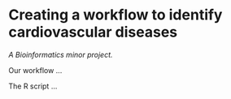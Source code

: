 # Creating a workflow to identify cardiovascular diseases
*A Bioinformatics minor project.*

Our workflow ...

The R script ...
